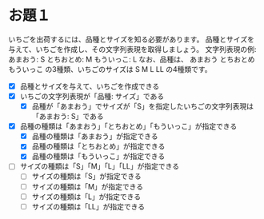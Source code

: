 # お題１

いちごを出荷するには、品種とサイズを知る必要があります。
品種とサイズを与えて、いちごを作成し、その文字列表現を取得しましょう。
文字列表現の例: あまおう: S とちおとめ: M もういっこ: L
なお、品種は、 あまおう とちおとめ もういっこ の3種類、いちごのサイズは S M L LL の4種類です。

- [x] 品種とサイズを与えて、いちごを作成できる
- [x] いちごの文字列表現が「品種: サイズ」である
  - [x] 品種が「あまおう」でサイズが「S」を指定したいちごの文字列表現は「あまおう: S」である
- [x] 品種の種類は「あまおう」「とちおとめ」「もういっこ」が指定できる
  - [x] 品種の種類は「あまおう」が指定できる
  - [x] 品種の種類は「とちおとめ」が指定できる
  - [x] 品種の種類は「もういっこ」が指定できる
- [ ] サイズの種類は「S」「M」「L」「LL」が指定できる
  - [ ] サイズの種類は「S」が指定できる
  - [ ] サイズの種類は「M」が指定できる
  - [ ] サイズの種類は「L」が指定できる
  - [ ] サイズの種類は「LL」が指定できる
